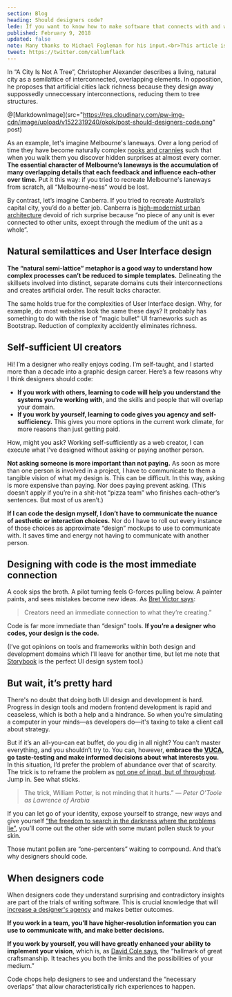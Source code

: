 ```yaml
---
section: Blog
heading: Should designers code?
lede: If you want to know how to make software that connects with and works for real people, there's no substitute for shaking hands with the invisible demons programmers wrestle with.
published: February 9, 2018
updated: false
note: Many thanks to Michael Fogleman for his input.<br>This article is also cross-posted on <a href="https://medium.com/@callumflack/should-designers-code-74fd43a0fc80">Medium</a>.
tweet: https://twitter.com/callumflack
---
```


<!-- <p class="intro">"Should designers code?" is a well-debated question in the digital product industry because it's difficult to apply fine design sensibility to software products. As a visual designer, the more agency you have in the product design process, the better the product (and more valuable you'll become). That's reason enough to learn to code.</p> -->

In “A City Is Not A Tree”, Christopher Alexander describes a living, natural city as a semilattice of interconnected, overlapping elements. In opposition, he proposes that artificial cities lack richness because they design away suppossedly unneccessary interconnections, reducing them to tree structures.

@[MarkdownImage](src="https://res.cloudinary.com/pw-img-cdn/image/upload/v1522319240/okok/post-should-designers-code.png" post)

As an example, let's imagine Melbourne's laneways. Over a long period of time they have become naturally complex [nooks and crannies](https://youtu.be/zQXlW0GzlD4) such that when you walk them you discover hidden surprises at almost every corner. **The essential character of Melbourne’s laneways is the accumulation of many overlapping details that each feedback and influence each-other over time.** Put it this way: if you tried to recreate Melbourne's laneways from scratch, all “Melbourne-ness” would be lost.

By contrast, let’s imagine Canberra. If you tried to recreate Australia’s capital city, you’d do a better job. Canberra is [high-modernist urban architecture](http://www.naa.gov.au/collection/fact-sheets/fs95.aspx) devoid of rich surprise because “no piece of any unit is ever connected to other units, except through the medium of the unit as a whole”.

## Natural semilattices and User Interface design

**The “natural semi-lattice” metaphor is a good way to understand how complex processes can’t be reduced to simple templates.** Delineating the skillsets involved into distinct, separate domains cuts their interconnections and creates artificial order. The result lacks character.

The same holds true for the complexities of User Interface design. Why, for example, do most websites look the same these days? It probably has something to do with the rise of "magic bullet" UI frameworks such as Bootstrap. Reduction of complexity accidently eliminates richness.

## Self-sufficient UI creators

Hi! I’m a designer who really enjoys coding. I’m self-taught, and I started more than a decade into a graphic design career. Here’s a few reasons why I think designers should code:

* **If you work with others, learning to code will help you understand the systems you’re working with**, and the skills and people that will overlap your domain.
* **If you work by yourself, learning to code gives you agency and self-sufficiency.** This gives you more options in the current work climate, for more reasons than just getting paid.

How, might you ask? Working self-sufficiently as a web creator, I can execute what I’ve designed without asking or paying another person.

**Not asking someone is more important than not paying.** As soon as more than one person is involved in a project, I have to communicate to them a tangible vision of what my design is. This can be difficult. In this way, asking is more expensive than paying. Nor does paying prevent asking. (This doesn’t apply if you’re in a shit-hot “pizza team” who finishes each-other’s sentences. But most of us aren’t.)

**If I can code the design myself, I don’t have to communicate the nuance of aesthetic or interaction choices.** Nor do I have to roll out every instance of those choices as approximate “design” mockups to use to communicate with. It saves time and energy not having to communicate with another person.

## Designing with code is the most immediate connection

A cook sips the broth. A pilot turning feels G-forces pulling below. A painter paints, and sees mistakes become new ideas. As [Bret Victor says](https://www.theatlantic.com/technology/archive/2017/09/saving-the-world-from-code/540393/):

> Creators need an immediate connection to what they’re creating.”

Code is far more immediate than “design” tools. **If you’re a designer who codes, your design is the code.**

(I’ve got opinions on tools and frameworks within both design and development domains which I’ll leave for another time, but let me note that [Storybook](https://storybook.js.org/) is the perfect UI design system tool.)

## But wait, it’s pretty hard

There's no doubt that doing both UI design and development is hard. Progress in design tools and modern frontend development is rapid and ceaseless, which is both a help and a hindrance. So when you're simulating a computer in your minds—as developers do—it's taxing to take a client call about strategy.

But if it’s an all-you-can eat buffet, do you dig in all night? You can’t master everything, and you shouldn’t try to. You can, however, **embrace the [VUCA](https://en.wikipedia.org/wiki/Volatility,_uncertainty,_complexity_and_ambiguity), go taste-testing and make informed decisions about what interests you.** In this situation, I’d prefer the problem of abundance over that of scarcity. The trick is to reframe the problem as [not one of input, but of throughput](https://www.ribbonfarm.com/2008/09/11/how-to-measure-information-work/). Jump in. See what sticks.

> The trick, William Potter, is not minding that it hurts.” _— Peter O'Toole as Lawrence of Arabia_

If you can let go of your identity, expose yourself to strange, new ways and give yourself [“the freedom to search in the darkness where the problems lie”](https://ia.net/topics/innovation-as-art-at-scale/), you’ll come out the other side with some mutant pollen stuck to your skin.

Those mutant pollen are “one-percenters” waiting to compound. And that’s why designers should code.

## When designers code

When designers code they understand surprising and contradictory insights are part of the trials of writing software. This is crucial knowledge that will [increase a designer's agency](https://twitter.com/callumflack/status/899053290406633472) and makes better outcomes.

**If you work in a team, you’ll have higher-resolution information you can use to communicate with, and make better decisions.**

**If you work by yourself, you will have greatly enhanced your ability to implement your vision**, which is, as [David Cole says](https://medium.com/@irondavy/designers-will-code-6c423fc5ccef), the “hallmark of great craftsmanship. It teaches you both the limits and the possibilities of your medium.”

Code chops help designers to see and understand the “necessary overlaps” that allow characteristically rich experiences to happen.
